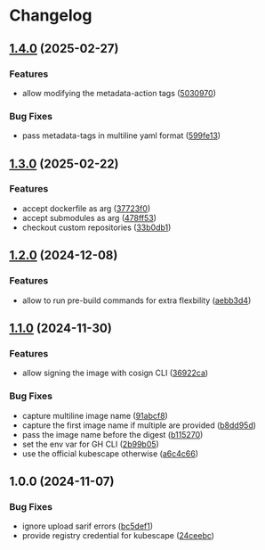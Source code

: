 # Changelog

## [1.4.0](https://github.com/meysam81/build-docker/compare/v1.3.0...v1.4.0) (2025-02-27)


### Features

* allow modifying the metadata-action tags ([5030970](https://github.com/meysam81/build-docker/commit/5030970ea45c74d5337da6335b2fefe0a5273fda))


### Bug Fixes

* pass metadata-tags in multiline yaml format ([599fe13](https://github.com/meysam81/build-docker/commit/599fe1329cf7af2fac97b23ff1b2e11561e122fb))

## [1.3.0](https://github.com/meysam81/build-docker/compare/v1.2.0...v1.3.0) (2025-02-22)


### Features

* accept dockerfile as arg ([37723f0](https://github.com/meysam81/build-docker/commit/37723f0fd37de980c89a00d0a70b58253113b784))
* accept submodules as arg ([478ff53](https://github.com/meysam81/build-docker/commit/478ff53a61a1c6c3c761e10565c51fdd86510546))
* checkout custom repositories ([33b0db1](https://github.com/meysam81/build-docker/commit/33b0db15967343a22b242246b8473cf9a38e3464))

## [1.2.0](https://github.com/meysam81/build-docker/compare/v1.1.0...v1.2.0) (2024-12-08)


### Features

* allow to run pre-build commands for extra flexbility ([aebb3d4](https://github.com/meysam81/build-docker/commit/aebb3d43d48adf1c29b1697bab0fca4d998ededd))

## [1.1.0](https://github.com/meysam81/build-docker/compare/v1.0.0...v1.1.0) (2024-11-30)


### Features

* allow signing the image with cosign CLI ([36922ca](https://github.com/meysam81/build-docker/commit/36922ca196fa8014520df9332eda1f3834efcf54))


### Bug Fixes

* capture multiline image name ([91abcf8](https://github.com/meysam81/build-docker/commit/91abcf81b1042c26554372d8949fbbc42c2a40ea))
* capture the first image name if multiple are provided ([b8dd95d](https://github.com/meysam81/build-docker/commit/b8dd95ddf77a75b2316af236f73bb31633d67e85))
* pass the image name before the digest ([b115270](https://github.com/meysam81/build-docker/commit/b11527060bc36512925f661b766c59d639d851c6))
* set the env var for GH CLI ([2b99b05](https://github.com/meysam81/build-docker/commit/2b99b055a34815b11b0ba565c0e514bba7455c4f))
* use the official kubescape otherwise ([a6c4c66](https://github.com/meysam81/build-docker/commit/a6c4c66f42e3afdbc86ec0b935fa1ecc6bdec1fa))

## 1.0.0 (2024-11-07)


### Bug Fixes

* ignore upload sarif errors ([bc5def1](https://github.com/meysam81/build-docker/commit/bc5def19024203a7a6bc17138495df4ae4f5cdf4))
* provide registry credential for kubescape ([24ceebc](https://github.com/meysam81/build-docker/commit/24ceebcec860cfe36ee77d9cccf285b4f58db014))
